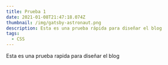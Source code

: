 ```yaml
---
title: Prueba 1
date: 2021-01-08T21:47:18.074Z
thumbnail: /img/gatsby-astronaut.png
description: Esta es una prueba rápida para diseñar el blog
tags:
  - CSS
---
```

Esta es una prueba rapida para diseñar el blog